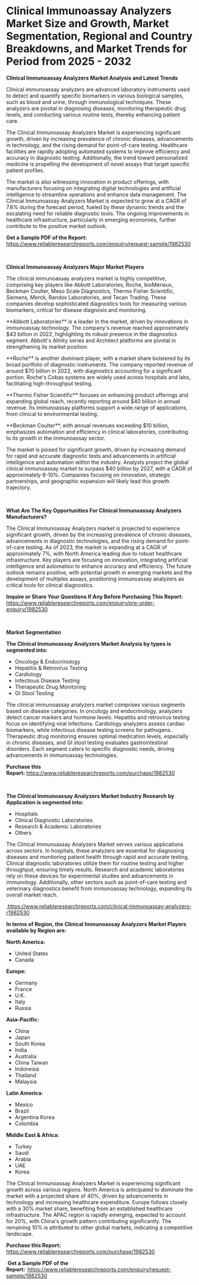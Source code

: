 <p><h1>Clinical Immunoassay Analyzers Market Size and Growth, Market Segmentation, Regional and Country Breakdowns, and Market Trends for Period from 2025 -  2032</h1></p><p><strong>Clinical Immunoassay Analyzers Market Analysis and Latest Trends</strong></p>
<p><p>Clinical immunoassay analyzers are advanced laboratory instruments used to detect and quantify specific biomarkers in various biological samples, such as blood and urine, through immunological techniques. These analyzers are pivotal in diagnosing diseases, monitoring therapeutic drug levels, and conducting various routine tests, thereby enhancing patient care.</p><p>The Clinical Immunoassay Analyzers Market is experiencing significant growth, driven by increasing prevalence of chronic diseases, advancements in technology, and the rising demand for point-of-care testing. Healthcare facilities are rapidly adopting automated systems to improve efficiency and accuracy in diagnostic testing. Additionally, the trend toward personalized medicine is propelling the development of novel assays that target specific patient profiles.</p><p>The market is also witnessing innovation in product offerings, with manufacturers focusing on integrating digital technologies and artificial intelligence to streamline operations and enhance data management. The Clinical Immunoassay Analyzers Market is expected to grow at a CAGR of 7.6% during the forecast period, fueled by these dynamic trends and the escalating need for reliable diagnostic tools. The ongoing improvements in healthcare infrastructure, particularly in emerging economies, further contribute to the positive market outlook.</p></p>
<p><strong>Get a Sample PDF of the Report:&nbsp;</strong> <a href="https://www.reliableresearchreports.com/enquiry/request-sample/1982530?utm_campaign=3279&utm_medium=2&utm_source=Github&utm_content=ia&utm_term=16042025&utm_id=clinical-immunoassay-analyzers">https://www.reliableresearchreports.com/enquiry/request-sample/1982530</a></p>
<p>&nbsp;</p>
<p><strong>Clinical Immunoassay Analyzers Major Market Players</strong></p>
<p><p>The clinical immunoassay analyzers market is highly competitive, comprising key players like Abbott Laboratories, Roche, bioMérieux, Beckman Coulter, Meso Scale Diagnostics, Thermo Fisher Scientific, Siemens, Merck, Randox Laboratories, and Tecan Trading. These companies develop sophisticated diagnostics tools for measuring various biomarkers, critical for disease diagnosis and monitoring.</p><p>**Abbott Laboratories** is a leader in the market, driven by innovations in immunoassay technology. The company's revenue reached approximately $43 billion in 2022, highlighting its robust presence in the diagnostics segment. Abbott's Alinity series and Architect platforms are pivotal in strengthening its market position.</p><p>**Roche** is another dominant player, with a market share bolstered by its broad portfolio of diagnostic instruments. The company reported revenue of around $70 billion in 2022, with diagnostics accounting for a significant portion. Roche's Cobas systems are widely used across hospitals and labs, facilitating high-throughput testing.</p><p>**Thermo Fisher Scientific** focuses on enhancing product offerings and expanding global reach, recently reporting around $40 billion in annual revenue. Its immunoassay platforms support a wide range of applications, from clinical to environmental testing.</p><p>**Beckman Coulter**, with annual revenues exceeding $10 billion, emphasizes automation and efficiency in clinical laboratories, contributing to its growth in the immunoassay sector.</p><p>The market is poised for significant growth, driven by increasing demand for rapid and accurate diagnostic tests and advancements in artificial intelligence and automation within the industry. Analysts project the global clinical immunoassay market to surpass $40 billion by 2027, with a CAGR of approximately 8-10%. Companies focusing on innovation, strategic partnerships, and geographic expansion will likely lead this growth trajectory.</p></p>
<p>&nbsp;</p>
<p><strong>What Are The Key Opportunities For Clinical Immunoassay Analyzers Manufacturers?</strong></p>
<p><p>The Clinical Immunoassay Analyzers market is projected to experience significant growth, driven by the increasing prevalence of chronic diseases, advancements in diagnostic technologies, and the rising demand for point-of-care testing. As of 2023, the market is expanding at a CAGR of approximately 7%, with North America leading due to robust healthcare infrastructure. Key players are focusing on innovation, integrating artificial intelligence and automation to enhance accuracy and efficiency. The future outlook remains positive, with potential growth in emerging markets and the development of multiplex assays, positioning immunoassay analyzers as critical tools for clinical diagnostics.</p></p>
<p><strong>Inquire or Share Your Questions If Any Before Purchasing This Report:</strong> <a href="https://www.reliableresearchreports.com/enquiry/pre-order-enquiry/1982530?utm_campaign=3279&utm_medium=2&utm_source=Github&utm_content=ia&utm_term=16042025&utm_id=clinical-immunoassay-analyzers">https://www.reliableresearchreports.com/enquiry/pre-order-enquiry/1982530</a></p>
<p>&nbsp;</p>
<p><strong>Market Segmentation</strong></p>
<p><strong>The Clinical Immunoassay Analyzers Market Analysis by types is segmented into:</strong></p>
<p><ul><li>Oncology & Endocrinology</li><li>Hepatitis & Retrovirus Testing</li><li>Cardiology</li><li>Infectious Disease Testing</li><li>Therapeutic Drug Monitoring</li><li>GI Stool Testing</li></ul></p>
<p><p>The clinical immunoassay analyzers market comprises various segments based on disease categories. In oncology and endocrinology, analyzers detect cancer markers and hormone levels. Hepatitis and retrovirus testing focus on identifying viral infections. Cardiology analyzers assess cardiac biomarkers, while infectious disease testing screens for pathogens. Therapeutic drug monitoring ensures optimal medication levels, especially in chronic diseases, and GI stool testing evaluates gastrointestinal disorders. Each segment caters to specific diagnostic needs, driving advancements in immunoassay technologies.</p></p>
<p><strong>Purchase this Report:&nbsp;</strong><a href="https://www.reliableresearchreports.com/purchase/1982530?utm_campaign=3279&utm_medium=2&utm_source=Github&utm_content=ia&utm_term=16042025&utm_id=clinical-immunoassay-analyzers">https://www.reliableresearchreports.com/purchase/1982530</a></p>
<p>&nbsp;</p>
<p><strong>The Clinical Immunoassay Analyzers Market Industry Research by Application is segmented into:</strong></p>
<p><ul><li>Hospitals</li><li>Clinical Diagnostic Laboratories</li><li>Research & Academic Laboratories</li><li>Others</li></ul></p>
<p><p>The Clinical Immunoassay Analyzers Market serves various applications across sectors. In hospitals, these analyzers are essential for diagnosing diseases and monitoring patient health through rapid and accurate testing. Clinical diagnostic laboratories utilize them for routine testing and higher throughput, ensuring timely results. Research and academic laboratories rely on these devices for experimental studies and advancements in immunology. Additionally, other sectors such as point-of-care testing and veterinary diagnostics benefit from immunoassay technology, expanding its overall market reach.</p></p>
<p><a href="https://www.reliableresearchreports.com/clinical-immunoassay-analyzers-r1982530?utm_campaign=3279&utm_medium=2&utm_source=Github&utm_content=ia&utm_term=16042025&utm_id=clinical-immunoassay-analyzers">&nbsp;https://www.reliableresearchreports.com/clinical-immunoassay-analyzers-r1982530</a></p>
<p><strong>In terms of Region, the Clinical Immunoassay Analyzers Market Players available by Region are:</strong></p>
<p>
    <p> <strong> North America: </strong>
        <ul>
            <li>United States</li>
            <li>Canada</li>
        </ul>
        </p> 
    <p> <strong> Europe: </strong>
        <ul>
            <li>Germany</li>
            <li>France</li>
            <li>U.K.</li>
            <li>Italy</li>
            <li>Russia</li>
        </ul>
        </p> 
    <p> <strong> Asia-Pacific: </strong>
        <ul>
            <li>China</li>
            <li>Japan</li>
            <li>South Korea</li>
            <li>India</li>
            <li>Australia</li>
            <li>China Taiwan</li>
            <li>Indonesia</li>
            <li>Thailand</li>
            <li>Malaysia</li>
        </ul>
        </p> 
    <p> <strong> Latin America: </strong>
        <ul>
            <li>Mexico</li>
            <li>Brazil</li>
            <li>Argentina Korea</li>
            <li>Colombia</li>
        </ul>
        </p> 
    <p> <strong> Middle East & Africa: </strong>
        <ul>
            <li>Turkey</li>
            <li>Saudi</li>
            <li>Arabia</li>
            <li>UAE</li>
            <li>Korea</li>
        </ul>
    </p>
    </p>
<p><p>The Clinical Immunoassay Analyzers Market is experiencing significant growth across various regions. North America is anticipated to dominate the market with a projected share of 40%, driven by advancements in technology and increasing healthcare expenditure. Europe follows closely with a 30% market share, benefiting from an established healthcare infrastructure. The APAC region is rapidly emerging, expected to account for 20%, with China's growth pattern contributing significantly. The remaining 10% is attributed to other global markets, indicating a competitive landscape.</p></p>
<p><strong>Purchase this Report: </strong><a href="https://www.reliableresearchreports.com/purchase/1982530?utm_campaign=3279&utm_medium=2&utm_source=Github&utm_content=ia&utm_term=16042025&utm_id=clinical-immunoassay-analyzers">https://www.reliableresearchreports.com/purchase/1982530</a></p>
<p>&nbsp;<strong>Get a Sample PDF of the Report:&nbsp;&nbsp;</strong><a href="https://www.reliableresearchreports.com/enquiry/request-sample/1982530?utm_campaign=3279&utm_medium=2&utm_source=Github&utm_content=ia&utm_term=16042025&utm_id=clinical-immunoassay-analyzers">https://www.reliableresearchreports.com/enquiry/request-sample/1982530</a></p>
<p><strong></strong></p>
<p><p></p><p></p><p></p></p>